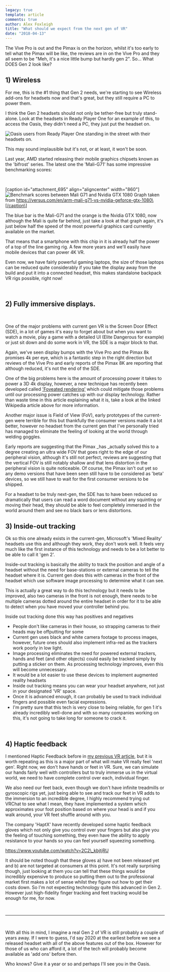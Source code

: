 ```yaml
---
legacy: true 
template: article 
comments: true 
author: Alex Foxleigh
title: "What should we expect from the next gen of VR"
date: "2018-04-13"
---
```


The Vive Pro is out and the Pimax is on the horizon, whilst it's too early to tell what the Pimax will be like, the reviews are in on the Vive Pro and they all seem to be "Meh, it's a nice little bump but hardly gen 2". So... What DOES Gen 2 look like?

## 1) Wireless

For me, this is the #1 thing that Gen 2 needs, we're starting to see Wireless add-ons for headsets now and that's great, but they still require a PC to power them.

I think the Gen 2 headsets should not only be tether-free but truly stand-alone. Look at the headsets in Ready Player One for an example of this, to access the Oasis, they didn't need a PC, they just put the headset on.

![Oasis users from Ready Player One standing in the street with their headsets on.](http://foxleigh.me/wp-content/uploads/2018/04/Ready-Player-One-Future-1-1024x496.jpg)

This may sound implausible but it's not, or at least, it won't be soon.

Last year, AMD started releasing their mobile graphics chipsets known as the 'bifrost' series. The latest one the 'Mali-G71' has some impressive benchmarking scores:

 

\[caption id="attachment\_695" align="aligncenter" width="860"\]![Benchmark scores between Mali G71 and Nvidia GTX 1080](http://foxleigh.me/wp-content/uploads/2018/04/benchmark-1024x338.png) Graph taken from https://versus.com/en/arm-mali-g71-vs-nvidia-geforce-gtx-1080\[/caption\]

The blue bar is the Mali-G71 and the orange is the Nvidia GTX 1080, now although the Mali is quite far behind, just take a look at that graph again, it's just below half the speed of the most powerful graphics card currently available on the market.

That means that a smartphone with this chip in it is already half the power of a top of the line gaming rig. A few more years and we'll easily have mobile devices that can power 4K VR.

Even now, we have fairly powerful gaming laptops, the size of those laptops can be reduced quite considerably if you take the display away from the build and put it into a connected headset, this makes standalone backpack VR rigs possible, right now!

 

## 2) Fully immersive displays.

 

One of the major problems with current gen VR is the Screen Door Effect (SDE), in a lot of games it's easy to forget about but when you want to watch a movie, play a game with a detailed UI (Elite Dangerous for example) or just sit down and do some work in VR, the SDE is a major block to that.

Again, we've seen display bumps with the Vive Pro and the Pimax 8k promises 4k per eye, which is a fantastic step in the right direction but reviews of the Vive Pro and early reports of the Pimax 8K are reporting that although reduced, it's not the end of the SDE.

One of the big problems here is the amount of processing power it takes to power a 3D 4k display, however, a new technique has recently been developed called ['Foveated rendering'](https://www.wikiwand.com/en/Foveated_rendering) which could mitigate those problems until our processing power catches up with our display technology. Rather than waste time in this article explaining what it is, take a look at the linked Wikipedia article above for more information.

Another major issue is Field of View (FoV), early prototypes of the current-gen were terrible for this but thankfully the consumer versions made it a lot better, however no headset from the current gen that I've personally tried has managed to eliminate the feeling of looking at the world through welding goggles.

Early reports are suggesting that the Pimax _has _actually solved this to a degree creating an ultra wide FOV that goes right to the edge of our peripheral vision, although it's still not perfect, reviews are suggesting that the vertical FOV is still notably shallow and that lens distortion in the peripheral vision is quite noticeable. Of course, the Pimax isn't out yet so any demo versions that have been seen still have to be considered as 'beta' devices, so we still have to wait for the first consumer versions to be shipped.

For a headset to be truly next-gen, the SDE has to have been reduced so dramatically that users can read a word document without any squinting or moving their head, they should be able to feel completely immersed in the world around them and see no black bars or lens distortions.

## 3) Inside-out tracking

Ok so this one already exists in the current-gen, Microsoft's 'Mixed Reality' headsets use this and although they work, they don't work well. It feels very much like the first instance of this technology and needs to be a lot better to be able to call it 'gen 2'.

Inside-out tracking is basically the ability to track the position and angle of a headset without the need for base-stations or external cameras to tell the headset where it is. Current gen does this with cameras in the front of the headset which use software image processing to determine what it can see.

This is actually a great way to do this technology but it needs to be improved, also two cameras in the front is not enough, there needs to be multiple cameras dotted around the entire headset in order for it to be able to detect when you have moved your controller behind you.

Inside out tracking done this way has positives and negatives

- People don't like cameras in their house, so strapping cameras to their heads may be offputting for some
- Current gen uses black and white camera footage to process images, however, future ones should also implement infra-red as the trackers work poorly in low light.
- Image processing eliminates the need for powered external trackers, hands and feet (and other objects) could easily be tracked simply by putting a sticker on them. As processing technology improves, even this will become unnecessary.
- It would be a lot easier to use these devices to implement augmented reality headsets
- Inside out tracking means you can wear your headset anywhere, not just in your designated 'VR' space.
- Once it is advanced enough, it can probably be used to track individual fingers and possible even facial expressions.
- I'm pretty sure that this tech is very close to being reliable, for gen 1 it's already incredibly well-done and with so many companies working on this, it's not going to take long for someone to crack it.

 

## 4) Haptic feedback

I mentioned Haptic Feedback before in [my previous VR article](http://foxleigh.me/2018/04/09/the-future-of-vr/), but it is worth repeating as this is a major part of what will make VR really feel 'next gen'. Right now, we don't have hands or feet in VR. Sure, we can simulate our hands fairly well with controllers but to truly immerse us in the virtual world, we need to have complete control over each, individual finger.

We also need our feet back, even though we don't have infinite treadmills or gyroscopic rigs yet, just being able to see and track our feet in VR adds to the immersion to an incredible degree, I highly recommend trying out VRChat to see what I mean, they have implemented a system which approximates your foot position based on where your head is and if you walk around, your VR feet shuffle around with you.

The company 'HaptX' have recently developed some haptic feedback gloves which not only give you control over your fingers but also give you the feeling of touching something, they even have the ability to apply resistance to your hands so you can feel yourself squeezing something.

https://www.youtube.com/watch?v=2C2\_kbjtjRU

It should be noted though that these gloves a) have not been released yet and b) are not targeted at consumers at this point. It's not really surprising though, just looking at them you can tell that these things would be incredibly expensive to produce so putting them out to the professional market first makes a lot of sense whilst they figure out how to get their costs down. So I'm not expecting technology quite this advanced in Gen 2. However just high-fidelity finger tracking and feet tracking would be enough for me, for now.

 

* * *

 

With all this in mind, I imagine a real Gen 2 of VR is still probably a couple of years away. If I were to guess, I'd say 2020 at the earliest before we see a released headset with all of the above features out of the box. However for those of us who can afford it, a lot of the tech will probably become available as 'add ons' before then.

Who knows? Give it a year or so and perhaps I'll see you in the Oasis.
